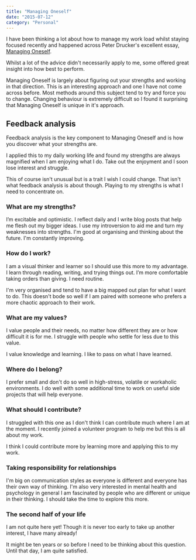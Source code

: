 ```yaml
---
title: "Managing Oneself"
date: "2015-07-12"
category: "Personal"
---
```


I have been thinking a lot about how to manage my work load whilst staying focused recently and happened across Peter Drucker's excellent essay, <a href="http://hbr.org/2005/01/managing-oneself/">Managing Oneself</a>.

Whilst a lot of the advice didn't necessarily apply to me, some offered great insight into how best to perform.

Managing Oneself is largely about figuring out your strengths and working in that direction. This is an interesting approach and one I have not come across before. Most methods around this subject tend to try and force you to change. Changing behaviour is extremely difficult so I found it surprising that Managing Oneself is unique in it's approach.

## Feedback analysis

Feedback analysis is the key component to Managing Oneself and is how you discover what your strengths are.

I applied this to my daily working life and found my strengths are always magnified when I am enjoying what I do. Take out the enjoyment and I soon lose interest and struggle.

This of course isn't unusual but is a trait I wish I could change. That isn't what feedback analysis is about though. Playing to my strengths is what I need to concentrate on.

### What are my strengths?

I’m excitable and optimistic. I reflect daily and I write blog posts that help me flesh out my bigger ideas. I use my introversion to aid me and turn my weaknesses into strengths. I'm good at organising and thinking about the future. I'm constantly improving.

### How do I work?

I am a visual thinker and learner so I should use this more to my advantage. I learn through reading, writing, and trying things out. I’m more comfortable taking orders than giving. I need routine.

I'm very organised and tend to have a big mapped out plan for what I want to do. This doesn't bode so well if I am paired with someone who prefers a more chaotic approach to their work. 

### What are my values?

I value people and their needs, no matter how different they are or how difficult it is for me. I struggle with people who settle for less due to this value.

I value knowledge and learning. I like to pass on what I have learned.

### Where do I belong?

I prefer small and don't do so well in high-stress, volatile or  workaholic environments. I do well with some additional time to work on useful side projects that will help everyone.

### What should I contribute?

I struggled with this one as I don't think I can contribute much where I am at the moment. I recently joined a volunteer program to help me but this is all about my work.

I think I could contribute more by learning more and applying this to my work.

### Taking responsibility for relationships

I'm big on communication styles as everyone is different and everyone has their own way of thinking. I'm also very interested in mental health and psychology in general I am fascinated by people who are different or unique in their thinking. I should take the time to explore this more.

### The second half of your life

I am not quite here yet! Though it is never too early to take up another interest, I have many already!

It might be ten years or so before I need to be thinking about this question. Until that day, I am quite satisfied.
